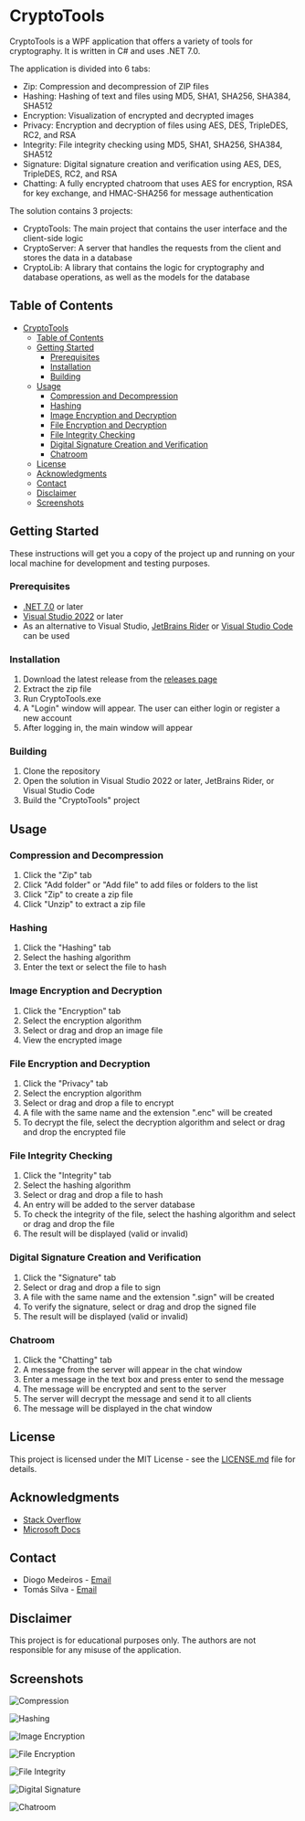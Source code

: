 # CryptoTools

CryptoTools is a WPF application that offers a variety of tools for cryptography. It is written in C# and uses .NET 7.0.

The application is divided into 6 tabs:

- Zip: Compression and decompression of ZIP files
- Hashing: Hashing of text and files using MD5, SHA1, SHA256, SHA384, SHA512
- Encryption: Visualization of encrypted and decrypted images
- Privacy: Encryption and decryption of files using AES, DES, TripleDES, RC2, and RSA
- Integrity: File integrity checking using MD5, SHA1, SHA256, SHA384, SHA512
- Signature: Digital signature creation and verification using AES, DES, TripleDES, RC2, and RSA
- Chatting: A fully encrypted chatroom that uses AES for encryption, RSA for key exchange, and HMAC-SHA256 for message authentication

The solution contains 3 projects:

- CryptoTools: The main project that contains the user interface and the client-side logic
- CryptoServer: A server that handles the requests from the client and stores the data in a database
- CryptoLib: A library that contains the logic for cryptography and database operations, as well as the models for the database

## Table of Contents

- [CryptoTools](#cryptotools)
  - [Table of Contents](#table-of-contents)
  - [Getting Started](#getting-started)
    - [Prerequisites](#prerequisites)
    - [Installation](#installation)
    - [Building](#building)
  - [Usage](#usage)
    - [Compression and Decompression](#compression-and-decompression)
    - [Hashing](#hashing)
    - [Image Encryption and Decryption](#image-encryption-and-decryption)
    - [File Encryption and Decryption](#file-encryption-and-decryption)
    - [File Integrity Checking](#file-integrity-checking)
    - [Digital Signature Creation and Verification](#digital-signature-creation-and-verification)
    - [Chatroom](#chatroom)
  - [License](#license)
  - [Acknowledgments](#acknowledgments)
  - [Contact](#contact)
  - [Disclaimer](#disclaimer)
  - [Screenshots](#screenshots)

## Getting Started

These instructions will get you a copy of the project up and running on your local machine for development and testing purposes.

### Prerequisites

- [.NET 7.0](https://dotnet.microsoft.com/download/dotnet/7.0) or later
- [Visual Studio 2022](https://visualstudio.microsoft.com/vs/) or later
- As an alternative to Visual Studio, [JetBrains Rider](https://www.jetbrains.com/rider/) or [Visual Studio Code](https://code.visualstudio.com/) can be used

### Installation

1. Download the latest release from the [releases page]()
2. Extract the zip file
3. Run CryptoTools.exe
4. A "Login" window will appear. The user can either login or register a new account
5. After logging in, the main window will appear

### Building

1. Clone the repository
2. Open the solution in Visual Studio 2022 or later, JetBrains Rider, or Visual Studio Code
3. Build the "CryptoTools" project

## Usage

### Compression and Decompression

1. Click the "Zip" tab
2. Click "Add folder" or "Add file" to add files or folders to the list
3. Click "Zip" to create a zip file
4. Click "Unzip" to extract a zip file

### Hashing

1. Click the "Hashing" tab
2. Select the hashing algorithm
3. Enter the text or select the file to hash

### Image Encryption and Decryption

1. Click the "Encryption" tab
2. Select the encryption algorithm
3. Select or drag and drop an image file
4. View the encrypted image

### File Encryption and Decryption

1. Click the "Privacy" tab
2. Select the encryption algorithm
3. Select or drag and drop a file to encrypt
4. A file with the same name and the extension ".enc" will be created
5. To decrypt the file, select the decryption algorithm and select or drag and drop the encrypted file

### File Integrity Checking

1. Click the "Integrity" tab
2. Select the hashing algorithm
3. Select or drag and drop a file to hash
4. An entry will be added to the server database
5. To check the integrity of the file, select the hashing algorithm and select or drag and drop the file
6. The result will be displayed (valid or invalid)

### Digital Signature Creation and Verification

1. Click the "Signature" tab
2. Select or drag and drop a file to sign
3. A file with the same name and the extension ".sign" will be created
4. To verify the signature, select or drag and drop the signed file
5. The result will be displayed (valid or invalid)

### Chatroom

1. Click the "Chatting" tab
2. A message from the server will appear in the chat window
3. Enter a message in the text box and press enter to send the message
4. The message will be encrypted and sent to the server
5. The server will decrypt the message and send it to all clients
6. The message will be displayed in the chat window

## License

This project is licensed under the MIT License - see the [LICENSE.md](LICENSE) file for details.

## Acknowledgments

- [Stack Overflow](https://stackoverflow.com/)
- [Microsoft Docs](https://docs.microsoft.com/en-us/)

## Contact

- Diogo Medeiros - [Email](mailto:diogo_medeiros@sapo.pt)
- Tomás Silva - [Email](mailto:tomascsilvapro@gmail.com)

## Disclaimer

This project is for educational purposes only. The authors are not responsible for any misuse of the application.

## Screenshots

![Compression](images/compression.png)

![Hashing](images/hashing.png)

![Image Encryption](images/image_encryption.png)

![File Encryption](images/file_encryption.png)

![File Integrity](images/file_integrity.png)

![Digital Signature](images/digital_signature.png)

![Chatroom](images/chatroom.png)
